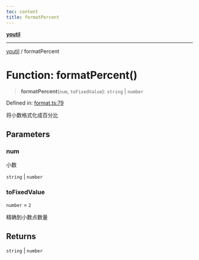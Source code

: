 ```yaml
---
toc: content
title: formatPercent
---
```

[**youtil**](../README.md)

***

[youtil](../globals.md) / formatPercent

# Function: formatPercent()

> **formatPercent**(`num`, `toFixedValue`): `string` \| `number`

Defined in: [format.ts:79](https://github.com/sxei/youtil/blob/b47ef7b1757ff0687608f2a4a60408b636b14d73/src/format.ts#L79)

将小数格式化成百分比

## Parameters

### num

小数

`string` | `number`

### toFixedValue

`number` = `2`

精确到小数点数量

## Returns

`string` \| `number`
